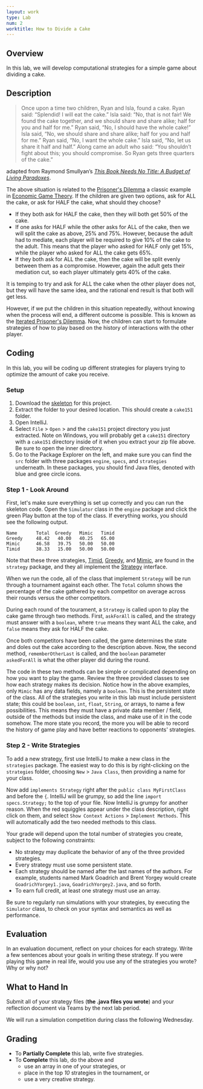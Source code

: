 ```yaml
---
layout: work
type: Lab
num: 2
worktitle: How to Divide a Cake
---
```


## Overview

In this lab, we will develop computational strategies for a simple game
about dividing a cake.

## Description

> Once upon a time two children, Ryan and Isla, found a cake. Ryan said: “Splendid! I will eat the cake.” Isla said: “No, that is not fair! We found the cake together, and we should share and share alike; half for you and half for me.” Ryan said, “No, I should have the whole cake!” Isla said, “No, we should share and share alike; half for you and half for me.” Ryan said, “No, I want the whole cake.” Isla said, “No, let us share it half and half.” Along came an adult who said: “You shouldn’t fight about this; you should compromise. So Ryan gets three quarters of the cake.”

adapted from Raymond Smullyan’s *[This Book Needs No Title: A Budget of Living Paradoxes](https://www.amazon.com/This-Book-Needs-Title-Touchstone/dp/0671628313/)*.

The above situation is related to the [Prisoner's
Dilemma](https://en.wikipedia.org/wiki/Prisoner's_dilemma) a classic
example in [Economic Game
Theory](https://en.wikipedia.org/wiki/Game_theory). If the children
are given two options, ask for ALL the cake, or ask for HALF the cake, what
should they choose?

-   If they both ask for HALF the cake, then they will both get 50% of the cake.
-   If one asks for HALF while the other asks for ALL of the cake, then
we will split the cake as above, 25% and 75%. However, because the adult had to mediate, each player will be required to give 10% of the cake to the adult. This means that the player who asked for HALF only get 15%, while the player who asked for ALL the cake gets 65%.
-   If they both ask for ALL the cake, then the cake will be split evenly between them as a compromise. However, again the adult gets their mediation cut, so each player ultimately gets 40% of the cake.

It is temping to try and ask for ALL the cake when the other player does not, but they will have the same idea, and the rational end result is that both
will get less.

However, if we put the children in this situation repeatedly, without
knowing when the process will end, a different outcome is possible. This
is known as the [Iterated Prisoner's
Dilemma](https://en.wikipedia.org/wiki/Prisoner's_dilemma#The_iterated_prisoner's_dilemma).
Now, the children can start to formulate strategies of how to play based on
the history of interactions with the other player.

## Coding

In this lab, you will be coding up different strategies for players trying
to optimize the amount of cake you receive.

### Setup

1.  Download the [skeleton](../code/cake151.zip) for this project.
2.  Extract the folder to your desired location. This should create a `cake151` folder.
3.  Open IntelliJ.
4.  Select `File` \> `Open` \> and the `cake151` project directory you just extracted. Note on Windows, you will probably get a `cake151` directory with a `cake151` directory inside of it when you extract your zip file above. Be sure to open the inner directory.
5.  Go to the Package Explorer on the left, and make sure you can find the `src` folder with three packages `engine`, `specs`, and `strategies` underneath. In these packages, you should find Java files, denoted with blue and gree circle icons.

### Step 1 - Look Around

First, let's make sure everything is set up correctly and you can run the skeleton code. Open the `Simulator` class in the `engine` package and click the green Play button at the top of the class. If everything works, you should see the following output.

```
Name       Total  Greedy   Mimic   Timid
Greedy     48.42   40.00   40.25   65.00
Mimic      46.58   39.75   50.00   50.00
Timid      38.33   15.00   50.00   50.00
```

Note that these three strategies, [Timid](../code/Timid.java), 
[Greedy](../code/Greedy.java), and [Mimic](../code/Mimic.java), are found in the `strategy` package, and they all implement the [Strategy](../code/Strategy.java) interface.

When we run the code, all of the class that implement `Strategy` will be run through a tournament against each other. The `Total` column shows the percentage of the cake gathered by each competitor on average across their rounds versus the other competitors.

During each round of the tourament, a `Strategy` is called upon to play the cake game through two methods. First, `askForAll` is called, and the strategy must answer with a `boolean`, where `true` means they want ALL the cake, and `false` means they ask for HALF the cake.

Once both competitors have been called, the game determines the state and doles out the cake according to the description above. Now, the second method, `rememberOtherLast` is called, and the `boolean` parameter `askedForAll` is what the other player did during the round.

The code in these two methods can be simple or complicated depending on how you want to play the game. Review the three provided classes to see how each strategy makes its decision. Notice how in the above examples, only `Mimic` has any data fields, namely a `boolean`. This is the persistent state of the class. All of the strategies you write in this lab must include persistent state; this could be `boolean`, `int`, `float`, `String`, or arrays, to name a few possibilities. This means they must have a private data member / field, outside of the methods but inside the class, and make use of it in the code somehow. The more state you record, the more you will be able to record the history of game play and have better reactions to opponents' strategies.

### Step 2 - Write Strategies

To add a new strategy, first use IntelliJ to make a new class in the `strategies` package. The easiest way to do this is by right-clicking on the `strategies` folder, choosing `New` \> `Java Class`, then providing a name for your class.

Now add `implements Strategy` right after the `public class MyFirstClass` and before the `{`. IntelliJ will be grumpy, so add the line `import specs.Strategy;` to the top of your file. Now IntelliJ is grumpy for another reason. When the red squiggles appear under the class description, right click on them, and select `Show Context Actions` \> `Implement Methods`. This will automatically add the two needed methods to this class.

Your grade will depend upon the total number of strategies you create,
subject to the following constraints:

-   No strategy may duplicate the behavior of any of the three provided
    strategies.
-   Every strategy must use some persistent state.
-   Each strategy should be named after the last names of the authors. For example,
    students named Mark Goadrich and Brent Yorgey would create `GoadrichYorgey1.java`,
    `GoadrichYorgey2.java`, and so forth.
-   To earn full credit, at least one strategy must use an array.

Be sure to regularly run simulations with your strategies, by executing the `Simulator` class, to check on your syntax and semantics as well as performance.

## Evaluation

In an evaluation document, reflect on your choices for each strategy.
Write a few sentences about your goals in writing these
strategy. If you were playing this game in real life, would you use
any of the strategies you wrote? Why or why not?

## What to Hand In

Submit all of your strategy files (**the .java files you wrote**) and your
reflection document via Teams by the next lab period.

We will run a simulation competition during class the following Wednesday.

## Grading

* To **Partially Complete** this lab, write five strategies.
* To **Complete** this lab, do the above and
    * use an array in one of your strategies, or
    * place in the top *10* strategies in the tournament, or 
    * use a very creative strategy.
